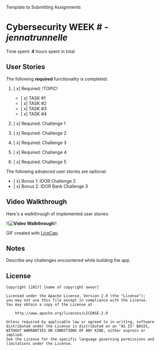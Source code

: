 Template to Submitting Assignments
# Cybersecurity WEEK # - *jennatrunnelle* 

Time spent: **4** hours spent in total 

## User Stories

The following **required** functionality is completed:

1. [ x]  Required: !TOPIC!
    -  [ x]  TASK #1
    -  [ x]  TASK #2
    -  [ x]  TASK #3
    -  [ x]  TASK #4
  
2. [ x]  Required: Challenge 1 
3. [ x]  Required: Challenge 2 
4. [ x]  Required: Challenge 3 
5. [ x]  Required: Challenge 4 
6. [ x]  Required: Challenge 5 

The following advanced user stories are optional:

* [ x]  Bonus 1: IDOR Challenge 2 
* [ x]  Bonus 2: IDOR Bank Challenge 3

## Video Walkthrough

Here's a walkthrough of implemented user stories:

!!**<img src='PUT LINK TO GIF HERE' title='Video Walkthrough' width='' alt='Video Walkthrough' />**!!



GIF created with [LiceCap](http://www.cockos.com/licecap/).

## Notes

Describe any challenges encountered while building the app.

## License

    Copyright [2017] [name of copyright owner]

    Licensed under the Apache License, Version 2.0 (the "License");
    you may not use this file except in compliance with the License.
    You may obtain a copy of the License at

        http://www.apache.org/licenses/LICENSE-2.0

    Unless required by applicable law or agreed to in writing, software
    distributed under the License is distributed on an "AS IS" BASIS,
    WITHOUT WARRANTIES OR CONDITIONS OF ANY KIND, either express or implied.
    See the License for the specific language governing permissions and
    limitations under the License.

